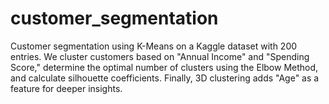 # customer_segmentation
Customer segmentation using K-Means on a Kaggle dataset with 200 entries. We cluster customers based on "Annual Income" and "Spending Score," determine the optimal number of clusters using the Elbow Method, and calculate silhouette coefficients. Finally, 3D clustering adds "Age" as a feature for deeper insights.
